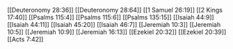 [[Deuteronomy 28:36]]
[[Deuteronomy 28:64]]
[[1 Samuel 26:19]]
[[2 Kings 17:40]]
[[Psalms 115:4]]
[[Psalms 115:6]]
[[Psalms 135:15]]
[[Isaiah 44:9]]
[[Isaiah 44:11]]
[[Isaiah 45:20]]
[[Isaiah 46:7]]
[[Jeremiah 10:3]]
[[Jeremiah 10:5]]
[[Jeremiah 10:9]]
[[Jeremiah 16:13]]
[[Ezekiel 20:32]]
[[Ezekiel 20:39]]
[[Acts 7:42]]
